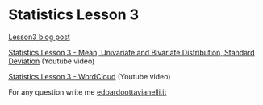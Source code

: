 # Statistics Lesson 3

[Lesson3 blog post](https://edoardottt.wordpress.com/2021/10/13/lesson-3/)

[Statistics Lesson 3 - Mean, Univariate and Bivariate Distribution, Standard Deviation](https://youtu.be/IV-3CAcGcPU) (Youtube video)

[Statistics Lesson 3 - WordCloud](https://youtu.be/b4ljChGJPr4) (Youtube video)

For any question write me [edoardoottavianelli.it](https://www.edoardoottavianelli.it/)
